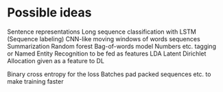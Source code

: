 # Possible ideas

Sentence representations
Long sequence classification with LSTM (Sequence labeling)
CNN-like moving windows of words sequences
Summarization
Random forest
Bag-of-words model
Numbers etc. tagging or Named Entity Recognition to be fed as features
LDA Latent Dirichlet Allocation given as a feature to DL

Binary cross entropy for the loss
Batches pad packed sequences etc. to make training faster


